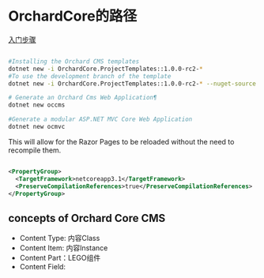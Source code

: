 # OrchardCore的路径


[入门步骤](https://docs.orchardcore.net/en/dev/docs/guides/)


```sh

#Installing the Orchard CMS templates
dotnet new -i OrchardCore.ProjectTemplates::1.0.0-rc2-*
#To use the development branch of the template
dotnet new -i OrchardCore.ProjectTemplates::1.0.0-rc2-* --nuget-source https://nuget.cloudsmith.io/orchardcore/preview/v3/index.json  

# Generate an Orchard Cms Web Application¶ 
dotnet new occms  

#Generate a modular ASP.NET MVC Core Web Application
dotnet new ocmvc

```

This will allow for the Razor Pages to be reloaded without the need to recompile them.
``` xml

<PropertyGroup>
  <TargetFramework>netcoreapp3.1</TargetFramework>
  <PreserveCompilationReferences>true</PreserveCompilationReferences>
</PropertyGroup>

```

## concepts of Orchard Core CMS

- Content Type: 内容Class
- Content Item: 内容Instance 
- Content Part：LEGO组件
- Content Field: 


